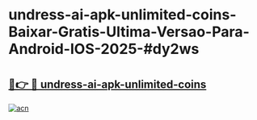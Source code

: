 # undress-ai-apk-unlimited-coins-Baixar-Gratis-Ultima-Versao-Para-Android-IOS-2025-#dy2ws

# <h2><a href="https://ainizakaria.my?title=undress-ai-apk-unlimited-coins&ref=25M">🔗👉 🔴 undress-ai-apk-unlimited-coins</a></h2>

[![acn](https://github.com/user-attachments/assets/0f9c940e-d8b0-45ae-aac7-cd30a18b3e1c)](https://ainizakaria.my?title=undress-ai-apk-unlimited-coins&ref=25M)

